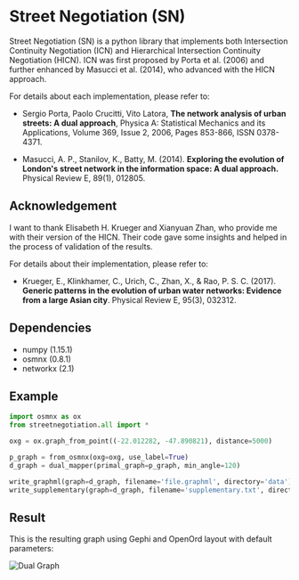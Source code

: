Street Negotiation (SN)
========

Street Negotiation (SN) is a python library that implements both Intersection Continuity Negotiation (ICN) and Hierarchical Intersection Continuity Negotiation (HICN). ICN was first proposed by Porta et al. (2006) and further enhanced by Masucci et al. (2014), who advanced with the HICN approach.

For details about each implementation, please refer to:

* Sergio Porta, Paolo Crucitti, Vito Latora, **The network analysis of urban streets: A dual approach**, Physica A: Statistical Mechanics and its Applications, Volume 369, Issue 2, 2006, Pages 853-866, ISSN 0378-4371.

* Masucci, A. P., Stanilov, K., Batty, M. (2014). **Exploring the evolution of London's street network in the information space: A dual approach.** Physical Review E, 89(1), 012805.

Acknowledgement
--------------

I want to thank Elisabeth H. Krueger and Xianyuan Zhan, who provide me with their version of the HICN.
Their code gave some insights and helped in the process of validation of the results.

For details about their implementation, please refer to:

* Krueger, E., Klinkhamer, C., Urich, C., Zhan, X., & Rao, P. S. C. (2017). **Generic patterns in the evolution of urban water networks: Evidence from a large Asian city**. Physical Review E, 95(3), 032312.

Dependencies
--------------

* numpy (1.15.1)
* osmnx (0.8.1)
* networkx (2.1)

Example
--------------

```python
import osmnx as ox
from streetnegotiation.all import *

oxg = ox.graph_from_point((-22.012282, -47.890821), distance=5000)

p_graph = from_osmnx(oxg=oxg, use_label=True)
d_graph = dual_mapper(primal_graph=p_graph, min_angle=120)

write_graphml(graph=d_graph, filename='file.graphml', directory='data')
write_supplementary(graph=d_graph, filename='supplementary.txt', directory='data')
```

Result
--------------

This is the resulting graph using Gephi and OpenOrd layout with default parameters:

![Dual Graph](https://github.com/gabrielspadon/StreetNegotiation/images/sc-test.png)
